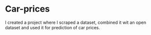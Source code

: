# Car-prices
I created a project where I scraped a dataset, combined it wit an open dataset and used it for prediction of car prices.
